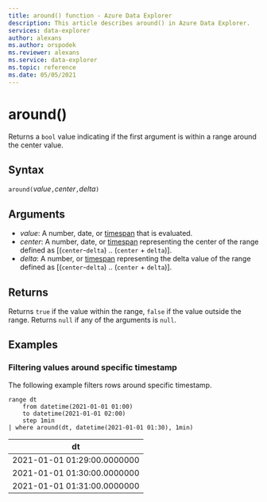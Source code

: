 ```yaml
---
title: around() function - Azure Data Explorer
description: This article describes around() in Azure Data Explorer.
services: data-explorer
author: alexans
ms.author: orspodek
ms.reviewer: alexans
ms.service: data-explorer
ms.topic: reference
ms.date: 05/05/2021
---
```

# around()

Returns a `bool` value indicating if the first argument is within a range around the center value.

## Syntax

`around(`*value*`,`*center*`,`*delta*`)`

## Arguments

* *value*: A number, date, or [timespan](scalar-data-types/timespan.md) that is evaluated.
* *center*: A number, date, or [timespan](scalar-data-types/timespan.md) representing the center of the range defined as [(`center`-`delta`) .. (`center` + `delta`)].
* *delta*: A number, or [timespan](scalar-data-types/timespan.md) representing the delta value of the range defined as [(`center`-`delta`) .. (`center` + `delta`)].

## Returns

Returns `true` if the value within the range, `false` if the value outside the range.
Returns `null` if any of the arguments is `null`.

## Examples

### Filtering values around specific timestamp

The following example filters rows around specific timestamp.

<!-- csl: https://help.kusto.windows.net/Samples -->
```kusto
range dt 
    from datetime(2021-01-01 01:00) 
    to datetime(2021-01-01 02:00) 
    step 1min
| where around(dt, datetime(2021-01-01 01:30), 1min)
```

|dt|
|---|
|2021-01-01 01:29:00.0000000|
|2021-01-01 01:30:00.0000000|
|2021-01-01 01:31:00.0000000|
